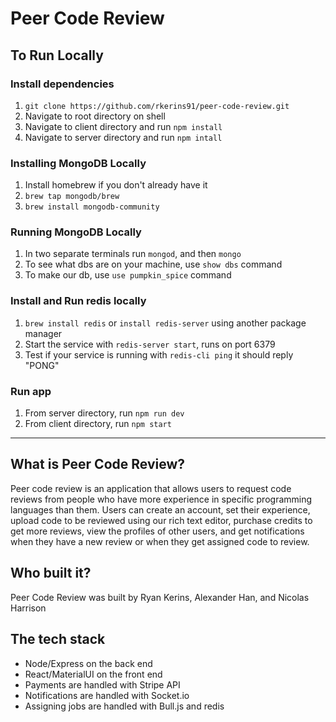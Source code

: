 # Peer Code Review

## To Run Locally
### Install dependencies
1. `git clone https://github.com/rkerins91/peer-code-review.git`
2. Navigate to root directory on shell
3. Navigate to client directory and run `npm install`
4. Navigate to server directory and run `npm intall`

### Installing MongoDB Locally
1. Install homebrew if you don't already have it
2. `brew tap mongodb/brew`
3. `brew install mongodb-community`

### Running MongoDB Locally
1. In two separate terminals run `mongod`, and then `mongo`
2. To see what dbs are on your machine, use `show dbs` command
3. To make our db, use `use pumpkin_spice` command

### Install and Run redis locally
1. `brew install redis` or `install redis-server` using another package manager
2. Start the service with `redis-server start`, runs on port 6379
3. Test if your service is running with `redis-cli ping` it should reply "PONG"

### Run app
1. From server directory, run `npm run dev`
2. From client directory, run `npm start`
___

## What is Peer Code Review?
Peer code review is an application that allows users to request code reviews from people who have more experience in specific programming languages than them. Users can create an account, set their experience, upload code to be reviewed using our rich text editor, purchase credits to get more reviews, view the profiles of other users, and get notifications when they have a new review or when they get assigned code to review.

## Who built it?
Peer Code Review was built by Ryan Kerins, Alexander Han, and Nicolas Harrison

## The tech stack
- Node/Express on the back end
- React/MaterialUI on the front end
- Payments are handled with Stripe API
- Notifications are handled with Socket.io
- Assigning jobs are handled with Bull.js and redis
